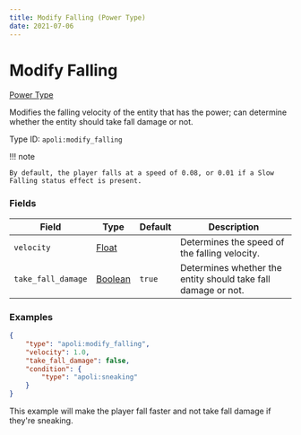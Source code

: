 ```yaml
---
title: Modify Falling (Power Type)
date: 2021-07-06
---
```


# Modify Falling

[Power Type](../power_types.md)

Modifies the falling velocity of the entity that has the power; can determine whether the entity should take fall damage or not.

Type ID: `apoli:modify_falling`

!!! note

    By default, the player falls at a speed of 0.08, or 0.01 if a Slow Falling status effect is present.

### Fields

Field              | Type                                | Default | Description
-------------------|-------------------------------------|---------|------------
`velocity`         | [Float](../data_types/float.md)     |         | Determines the speed of the falling velocity.
`take_fall_damage` | [Boolean](../data_types/boolean.md) | `true`  | Determines whether the entity should take fall damage or not.

### Examples

```json
{
	"type": "apoli:modify_falling",
	"velocity": 1.0,
	"take_fall_damage": false,
	"condition": {
		"type": "apoli:sneaking"
	}
}
```

This example will make the player fall faster and not take fall damage if they're sneaking.

